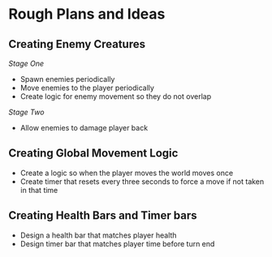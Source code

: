 # Rough Plans and Ideas

## Creating Enemy Creatures
*Stage One*
- Spawn enemies periodically
- Move enemies to the player periodically
- Create logic for enemy movement so they do not overlap

*Stage Two*
- Allow enemies to damage player back

## Creating Global Movement Logic
- Create a logic so when the player moves the world moves once
- Create timer that resets every three seconds to force a move if not taken in that time

## Creating Health Bars and Timer bars
- Design a health bar that matches player health
- Design timer bar that matches player time before turn end
